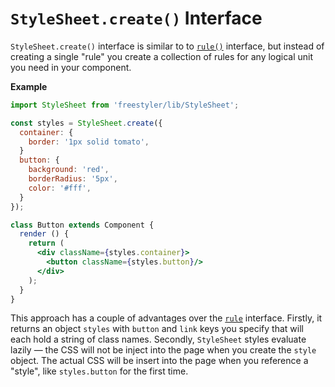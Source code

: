 # `StyleSheet.create()` Interface

`StyleSheet.create()` interface is similar to to [`rule()`](./rule.md) interface, but instead of creating
a single "rule" you create a collection of rules for any logical unit you need in your component.

__Example__

```jsx
import StyleSheet from 'freestyler/lib/StyleSheet';

const styles = StyleSheet.create({
  container: {
    border: '1px solid tomato',
  }
  button: {
    background: 'red',
    borderRadius: '5px',
    color: '#fff',
  }
});

class Button extends Component {
  render () {
    return (
      <div className={styles.container}>
        <button className={styles.button}/>
      </div>
    );
  }
}
```

This approach has a couple of advantages over the [`rule`](./rule.md) interface. Firstly, it returns
an object `styles` with `button` and `link` keys you specify that will each hold a string of class
names. Secondly, `StyleSheet` styles evaluate lazily &mdash; the CSS will not be inject into the page
when you create the `style` object. The actual CSS will be insert into the page when you reference
a "style", like `styles.button` for the first time.
